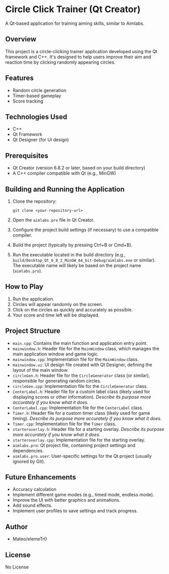 # Circle Click Trainer (Qt Creator)

A Qt-based application for training aiming skills, similar to Aimlabs.

## Overview

This project is a circle-clicking trainer application developed using the Qt framework and C++. It's designed to help users improve their aim and reaction time by clicking randomly appearing circles.

## Features

*   Random circle generation
*   Timer-based gameplay
*   Score tracking

## Technologies Used

*   C++
*   Qt Framework
*   Qt Designer (for UI design)

## Prerequisites

*   Qt Creator (version 6.8.2 or later, based on your build directory)
*   A C++ compiler compatible with Qt (e.g., MinGW)

## Building and Running the Application

1.  Clone the repository:

    ```
    git clone <your-repository-url>
    ```

2.  Open the `aimlabs.pro` file in Qt Creator.
3.  Configure the project build settings (if necessary) to use a compatible compiler.
4.  Build the project (typically by pressing Ctrl+B or Cmd+B).
5.  Run the executable located in the build directory (e.g., `build/Desktop_Qt_6_8_2_MinGW_64_bit-Debug/aimlabs.exe` or similar).  The executable name will likely be based on the project name (`aimlabs.pro`).

## How to Play

1.  Run the application.
2.  Circles will appear randomly on the screen.
3.  Click on the circles as quickly and accurately as possible.
4.  Your score and time left will be displayed.

## Project Structure

*   `main.cpp`: Contains the main function and application entry point.
*   `mainwindow.h`: Header file for the `MainWindow` class, which manages the main application window and game logic.
*   `mainwindow.cpp`: Implementation file for the `MainWindow` class.
*   `mainwindow.ui`: UI design file created with Qt Designer, defining the layout of the main window.
*   `circleGen.h`: Header file for the `CircleGenerator` class (or similar), responsible for generating random circles.
*   `circleGen.cpp`: Implementation file for the `CircleGenerator` class.
*   `CenterLabel.h`: Header file for a custom label class (likely used for displaying scores or other information).  *Describe its purpose more accurately if you know what it does.*
*   `CenterLabel.cpp`: Implementation file for the `CenterLabel` class.
*   `Timer.h`: Header file for a custom timer class (likely used for game timing). *Describe its purpose more accurately if you know what it does.*
*   `Timer.cpp`: Implementation file for the `Timer` class.
*   `starteroverlay.h`: Header file for a starting overlay. *Describe its purpose more accurately if you know what it does.*
*   `starteroverlay.cpp`: Implementation file for the starting overlay.
*   `aimlabs.pro`: Qt project file, containing project settings and dependencies.
*   `aimlabs.pro.user`: User-specific settings for the Qt project (usually ignored by Git).

## Future Enhancements

*   Accuracy calculation
*   Implement different game modes (e.g., timed mode, endless mode).
*   Improve the UI with better graphics and animations.
*   Add sound effects.
*   Implement user profiles to save settings and track progress.

## Author

*   Mateo/elemeTr0

## License

No License
